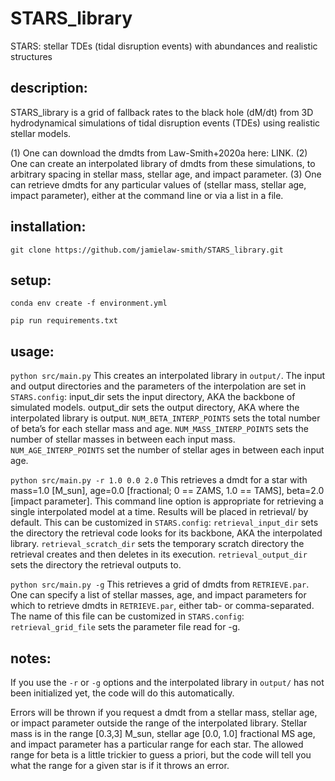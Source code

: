 # STARS_library

STARS: stellar TDEs (tidal disruption events) with abundances and realistic structures

## description:

STARS_library is a grid of fallback rates to the black hole (dM/dt) from 3D hydrodynamical simulations of tidal disruption events (TDEs) using realistic stellar models.

(1) One can download the dmdts from Law-Smith+2020a here: LINK.
(2) One can create an interpolated library of dmdts from these simulations, to arbitrary spacing in stellar mass, stellar age, and impact parameter.
(3) One can retrieve dmdts for any particular values of (stellar mass, stellar age, impact parameter), either at the command line or via a list in a file.


## installation:

`git clone https://github.com/jamielaw-smith/STARS_library.git`

## setup:

`conda env create -f environment.yml`

`pip run requirements.txt`


## usage:

`python src/main.py`
This creates an interpolated library in `output/`. 
The input and output directories and the parameters of the interpolation are set in `STARS.config`:
input_dir sets the input directory, AKA the backbone of simulated models.
output_dir sets the output directory, AKA where the interpolated library is output.
`NUM_BETA_INTERP_POINTS` sets the total number of beta’s for each stellar mass and age.
`NUM_MASS_INTERP_POINTS` sets the number of stellar masses in between each input mass.
`NUM_AGE_INTERP_POINTS` set the number of stellar ages in between each input age.

`python src/main.py -r 1.0 0.0 2.0`
This retrieves a dmdt for a star with 
mass=1.0 [M_sun],
age=0.0 [fractional; 0 == ZAMS, 1.0 == TAMS], 
beta=2.0 [impact parameter].
This command line option is appropriate for retrieving a single interpolated model at a time.
Results will be placed in retrieval/ by default. This can be customized in `STARS.config`:
`retrieval_input_dir` sets the directory the retrieval code looks for its backbone, AKA the interpolated library.
`retrieval_scratch_dir` sets the temporary scratch directory the retrieval creates and then deletes in its execution.
`retrieval_output_dir` sets the directory the retrieval outputs to.

`python src/main.py -g`
This retrieves a grid of dmdts from `RETRIEVE.par`.
One can specify a list of stellar masses, age, and impact parameters for which to retrieve dmdts in `RETRIEVE.par`, either tab- or comma-separated. The name of this file can be customized in `STARS.config`:
`retrieval_grid_file` sets the parameter file read for -g.

## notes:

If you use the `-r` or `-g` options and the interpolated library in `output/` has not been initialized yet, the code will do this automatically.

Errors will be thrown if you request a dmdt from a stellar mass, stellar age, or impact parameter outside the range of the interpolated library. Stellar mass is in the range [0.3,3] M_sun, stellar age [0.0, 1.0] fractional MS age, and impact parameter has a particular range for each star. The allowed range for beta is a little trickier to guess a priori, but the code will tell you what the range for a given star is if it throws an error.

